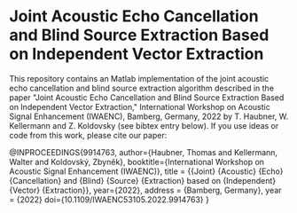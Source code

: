 # Joint Acoustic Echo Cancellation and Blind Source Extraction Based on Independent Vector Extraction

This repository contains an Matlab implementation of the joint acoustic echo cancellation and blind source extraction algorithm described in the paper "Joint Acoustic Echo Cancellation and Blind Source Extraction Based on Independent Vector Extraction," International Workshop on Acoustic Signal Enhancement (IWAENC), Bamberg, Germany, 2022 by T. Haubner, W. Kellermann and Z. Koldovsky (see bibtex entry below). If you use ideas or code from this work, please cite our paper:

@INPROCEEDINGS{9914763,
	author={Haubner, Thomas and Kellermann, Walter and Koldovský, Zbyněk},
	booktitle={International Workshop on Acoustic Signal Enhancement (IWAENC)}, 
	title = {{Joint} {Acoustic} {Echo} {Cancellation} and {Blind} {Source} {Extraction} based on {Independent} {Vector} {Extraction}},
	year={2022},
	address = {Bamberg, Germany},
	year = {2022}
	doi={10.1109/IWAENC53105.2022.9914763}
}


